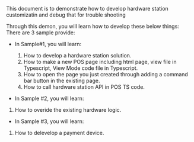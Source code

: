 This document is to demonstrate how to develop hardware station customizatin and debug that for trouble shooting

Through this demon, you will learn how to develop these below things:
There are 3 sample provide:

* In Sample#1, you will learn: <br/>
    1. How to develop a hardware station solution.
    2. How to make a new POS page including html page, view file in Typescript,  View Mode code file in Typescript.
    3. How to open the page you just created through adding a command bar button in the existing page.
    4. How to call hardware station API  in POS TS  code.

* In Sample #2, you will learn: <br/>
1. How to overide the existing hardware logic.

* In Sample #3, you will learn: <br/>
1. How to delevelop a payment device.
